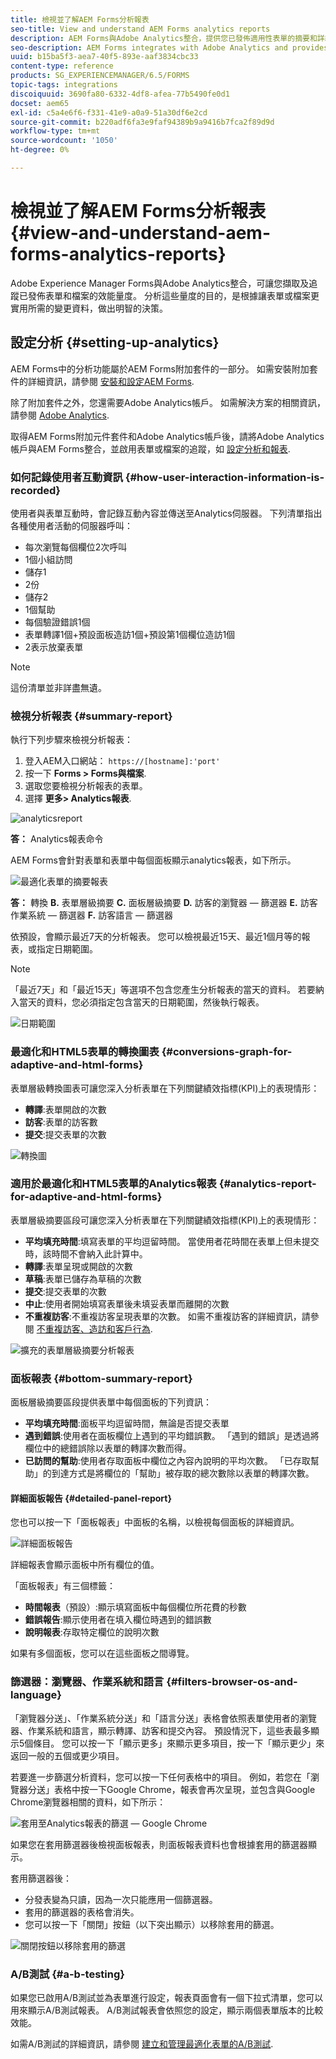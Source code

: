 ```yaml
---
title: 檢視並了解AEM Forms分析報表
seo-title: View and understand AEM Forms analytics reports
description: AEM Forms與Adobe Analytics整合，提供您已發佈適用性表單的摘要和詳細分析。
seo-description: AEM Forms integrates with Adobe Analytics and provides you summary and detailed analytics about your published adaptive forms.
uuid: b15ba5f3-aea7-40f5-893e-aaf3834cbc33
content-type: reference
products: SG_EXPERIENCEMANAGER/6.5/FORMS
topic-tags: integrations
discoiquuid: 3690fa80-6332-4df8-afea-77b5490fe0d1
docset: aem65
exl-id: c5a4e6f6-f331-41e9-a0a9-51a30df6e2cd
source-git-commit: b220adf6fa3e9faf94389b9a9416b7fca2f89d9d
workflow-type: tm+mt
source-wordcount: '1050'
ht-degree: 0%

---
```


# 檢視並了解AEM Forms分析報表 {#view-and-understand-aem-forms-analytics-reports}

Adobe Experience Manager Forms與Adobe Analytics整合，可讓您擷取及追蹤已發佈表單和檔案的效能量度。 分析這些量度的目的，是根據讓表單或檔案更實用所需的變更資料，做出明智的決策。

## 設定分析 {#setting-up-analytics}

AEM Forms中的分析功能屬於AEM Forms附加套件的一部分。 如需安裝附加套件的詳細資訊，請參閱 [安裝和設定AEM Forms](../../forms/using/installing-configuring-aem-forms-osgi.md).

除了附加套件之外，您還需要Adobe Analytics帳戶。 如需解決方案的相關資訊，請參閱 [Adobe Analytics](https://www.adobe.com/solutions/digital-analytics.html).

取得AEM Forms附加元件套件和Adobe Analytics帳戶後，請將Adobe Analytics帳戶與AEM Forms整合，並啟用表單或檔案的追蹤，如 [設定分析和報表](../../forms/using/configure-analytics-forms-documents.md).

### 如何記錄使用者互動資訊 {#how-user-interaction-information-is-recorded}

使用者與表單互動時，會記錄互動內容並傳送至Analytics伺服器。 下列清單指出各種使用者活動的伺服器呼叫：

* 每次瀏覽每個欄位2次呼叫
* 1個小組訪問
* 儲存1
* 2份
* 儲存2
* 1個幫助
* 每個驗證錯誤1個
* 表單轉譯1個+預設面板造訪1個+預設第1個欄位造訪1個
* 2表示放棄表單

>[!NOTE]
>
>這份清單並非詳盡無遺。

### 檢視分析報表 {#summary-report}

執行下列步驟來檢視分析報表：

1. 登入AEM入口網站： `https://[hostname]:'port'`
1. 按一下 **Forms > Forms與檔案**.
1. 選取您要檢視分析報表的表單。
1. 選擇 **更多> Analytics報表**.

![analyticsreport](assets/analyticsreport.png)

**答：** Analytics報表命令

AEM Forms會針對表單和表單中每個面板顯示analytics報表，如下所示。

![最適化表單的摘要報表](assets/analyticsdashboard_callout.png)

**答：** 轉換 **B.** 表單層級摘要 **C.** 面板層級摘要 **D.** 訪客的瀏覽器 — 篩選器 **E.** 訪客作業系統 — 篩選器 **F.** 訪客語言 — 篩選器

依預設，會顯示最近7天的分析報表。 您可以檢視最近15天、最近1個月等的報表，或指定日期範圍。

>[!NOTE]
>
>「最近7天」和「最近15天」等選項不包含您產生分析報表的當天的資料。 若要納入當天的資料，您必須指定包含當天的日期範圍，然後執行報表。

![日期範圍](assets/date-range.png)

### 最適化和HTML5表單的轉換圖表 {#conversions-graph-for-adaptive-and-html-forms}

表單層級轉換圖表可讓您深入分析表單在下列關鍵績效指標(KPI)上的表現情形：

* **轉譯**:表單開啟的次數
* **訪客**:表單的訪客數
* **提交**:提交表單的次數

![轉換圖](assets/conversion-graph.png)

### 適用於最適化和HTML5表單的Analytics報表 {#analytics-report-for-adaptive-and-html-forms}

表單層級摘要區段可讓您深入分析表單在下列關鍵績效指標(KPI)上的表現情形：

* **平均填充時間**:填寫表單的平均逗留時間。 當使用者花時間在表單上但未提交時，該時間不會納入此計算中。
* **轉譯**:表單呈現或開啟的次數
* **草稿**:表單已儲存為草稿的次數
* **提交**:提交表單的次數
* **中止**:使用者開始填寫表單後未填妥表單而離開的次數
* **不重複訪客**:不重複訪客呈現表單的次數。 如需不重複訪客的詳細資訊，請參閱 [不重複訪客、造訪和客戶行為](https://helpx.adobe.com/analytics/kb/unique-visitors-visitor-behavior.html).

![擴充的表單層級摘要分析報表](assets/analytics-report.png)

### 面板報表 {#bottom-summary-report}

面板層級摘要區段提供表單中每個面板的下列資訊：

* **平均填充時間**:面板平均逗留時間，無論是否提交表單
* **遇到錯誤**:使用者在面板欄位上遇到的平均錯誤數。 「遇到的錯誤」是透過將欄位中的總錯誤除以表單的轉譯次數而得。
* **已訪問的幫助**:使用者存取面板中欄位之內容內說明的平均次數。 「已存取幫助」的到達方式是將欄位的「幫助」被存取的總次數除以表單的轉譯次數。

#### 詳細面板報告 {#detailed-panel-report}

您也可以按一下「面板報表」中面板的名稱，以檢視每個面板的詳細資訊。

![詳細面板報告](assets/panel-report-detailed.png)

詳細報表會顯示面板中所有欄位的值。

「面板報表」有三個標籤：

* **時間報表**（預設）:顯示填寫面板中每個欄位所花費的秒數
* **錯誤報告**:顯示使用者在填入欄位時遇到的錯誤數
* **說明報表**:存取特定欄位的說明次數

如果有多個面板，您可以在這些面板之間導覽。

### 篩選器：瀏覽器、作業系統和語言 {#filters-browser-os-and-language}

「瀏覽器分送」、「作業系統分送」和「語言分送」表格會依照表單使用者的瀏覽器、作業系統和語言，顯示轉譯、訪客和提交內容。 預設情況下，這些表最多顯示5個條目。 您可以按一下「顯示更多」來顯示更多項目，按一下「顯示更少」來返回一般的五個或更少項目。

若要進一步篩選分析資料，您可以按一下任何表格中的項目。 例如，若您在「瀏覽器分送」表格中按一下Google Chrome，報表會再次呈現，並包含與Google Chrome瀏覽器相關的資料，如下所示：

![套用至Analytics報表的篩選 — Google Chrome ](assets/filter-1.png)

如果您在套用篩選器後檢視面板報表，則面板報表資料也會根據套用的篩選器顯示。

套用篩選器後：

* 分發表變為只讀，因為一次只能應用一個篩選器。
* 套用的篩選器的表格會消失。
* 您可以按一下「關閉」按鈕（以下突出顯示）以移除套用的篩選。

![關閉按鈕以移除套用的篩選](assets/close-filter.png)

### A/B測試 {#a-b-testing}

如果您已啟用A/B測試並為表單進行設定，報表頁面會有一個下拉式清單，您可以用來顯示A/B測試報表。 A/B測試報表會依照您的設定，顯示兩個表單版本的比較效能。

如需A/B測試的詳細資訊，請參閱 [建立和管理最適化表單的A/B測試](../../forms/using/ab-testing-adaptive-forms.md).
